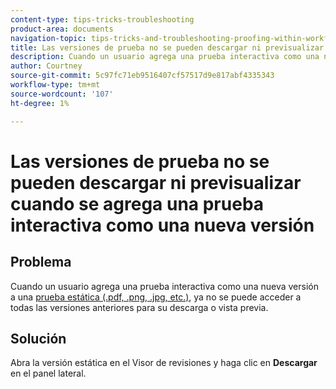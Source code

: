 ```yaml
---
content-type: tips-tricks-troubleshooting
product-area: documents
navigation-topic: tips-tricks-and-troubleshooting-proofing-within-workfront
title: Las versiones de prueba no se pueden descargar ni previsualizar cuando se agrega una prueba interactiva como una nueva versión
description: Cuando un usuario agrega una prueba interactiva como una nueva versión a una prueba estática, ya no se puede acceder a todas las versiones anteriores para descargarlas o previsualizarlas.
author: Courtney
source-git-commit: 5c97fc71eb9516407cf57517d9e817abf4335343
workflow-type: tm+mt
source-wordcount: '107'
ht-degree: 1%

---
```



# Las versiones de prueba no se pueden descargar ni previsualizar cuando se agrega una prueba interactiva como una nueva versión

## Problema

Cuando un usuario agrega una prueba interactiva como una nueva versión a una [prueba estática (.pdf, .png, .jpg, etc.)](/help/quicksilver/review-and-approve-work/proofing/proofing-overview/supported-proofing-file-types.md#static-files), ya no se puede acceder a todas las versiones anteriores para su descarga o vista previa.

## Solución

Abra la versión estática en el Visor de revisiones y haga clic en **Descargar** en el panel lateral.